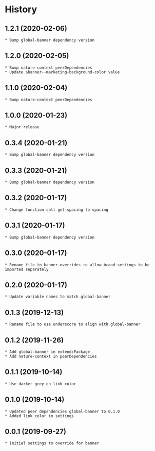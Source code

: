 # History

## 1.2.1 (2020-02-06)
    * Bump global-banner dependency version

## 1.2.0 (2020-02-05)
    * Bump nature-context peerDependencies
    * Update $banner--marketing-background-color value

## 1.1.0 (2020-02-04)
    * Bump nature-context peerDependencies

## 1.0.0 (2020-01-23)
    * Major release

## 0.3.4 (2020-01-21)
    * Bump global-banner dependency version

## 0.3.3 (2020-01-21)
    * Bump global-banner dependency version
 
## 0.3.2 (2020-01-17)
    * Change function call get-spacing to spacing

## 0.3.1 (2020-01-17)
    * Bump global-banner dependency version

## 0.3.0 (2020-01-17)
    * Rename file to banner-overrides to allow brand settings to be imported separately

## 0.2.0 (2020-01-17)
    * Update variable names to match global-banner

## 0.1.3 (2019-12-13)
    * Rename file to use underscore to align with global-banner

## 0.1.2 (2019-11-26)
    * Add global-banner in extendsPackage
    * Add nature-context in peerDependencies 
    
## 0.1.1 (2019-10-14)
    * Use darker grey on link color  
    
## 0.1.0 (2019-10-14)
    * Updated peer dependencies global-banner to 0.1.0
    * Added link color in settings

## 0.0.1 (2019-09-27)
    * Initial settings to override for banner
